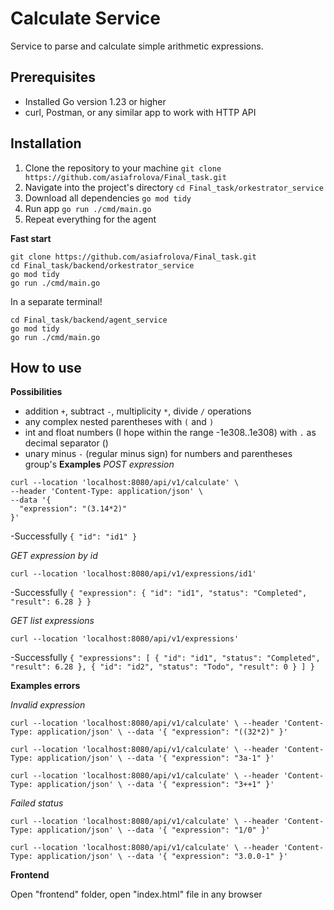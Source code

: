 # Calculate Service

Service to parse and calculate simple arithmetic expressions.

## Prerequisites
- Installed Go version 1.23 or higher
- curl, Postman, or any similar app to work with HTTP API   

## Installation
1. Clone the repository to your machine `git clone https://github.com/asiafrolova/Final_task.git`
2. Navigate into the project's directory `cd Final_task/orkestrator_service`
3. Download all dependencies `go mod tidy`
4. Run app `go run ./cmd/main.go`
5. Repeat everything for the agent
   
**Fast start**
```
git clone https://github.com/asiafrolova/Final_task.git
cd Final_task/backend/orkestrator_service
go mod tidy
go run ./cmd/main.go
```

In a separate terminal!

```
cd Final_task/backend/agent_service
go mod tidy
go run ./cmd/main.go

```
## How to use
**Possibilities**
- addition `+`, subtract `-`, multiplicity `*`, divide `/` operations
- any complex nested parentheses with `(` and `)`
- int and float numbers (I hope within the range -1e308..1e308) with `.` as decimal separator ()
- unary minus `-` (regular minus sign) for numbers and parentheses group's
**Examples**
*POST expression*
```
curl --location 'localhost:8080/api/v1/calculate' \
--header 'Content-Type: application/json' \
--data '{
  "expression": "(3.14*2)"
}'
```
-Successfully
`{
    "id": "id1"
}
`

*GET expression by id*
```
curl --location 'localhost:8080/api/v1/expressions/id1'
```
-Successfully
`{
    "expression":
        {
            "id": "id1",
            "status": "Completed",
            "result": 6.28
        }
}`

*GET list expressions*
```
curl --location 'localhost:8080/api/v1/expressions'
```
-Successfully
`{
    "expressions": [
        {
            "id": "id1",
            "status": "Completed",
            "result": 6.28
        },
        {
            "id": "id2",
            "status": "Todo",
            "result": 0
        }
    ]
}
`

**Examples errors**

*Invalid expression*

`curl --location 'localhost:8080/api/v1/calculate' \
--header 'Content-Type: application/json' \
--data '{
  "expression": "((32*2)"
}'`

`curl --location 'localhost:8080/api/v1/calculate' \
--header 'Content-Type: application/json' \
--data '{
  "expression": "3a-1"
}'`

`curl --location 'localhost:8080/api/v1/calculate' \
--header 'Content-Type: application/json' \
--data '{
  "expression": "3++1"
}'`

*Failed status*

`curl --location 'localhost:8080/api/v1/calculate' \
--header 'Content-Type: application/json' \
--data '{
  "expression": "1/0"
}'`


`curl --location 'localhost:8080/api/v1/calculate' \
--header 'Content-Type: application/json' \
--data '{
  "expression": "3.0.0-1"
}'`

**Frontend**

Open "frontend" folder, open "index.html" file in any browser



   